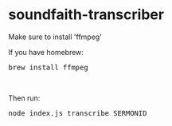 # soundfaith-transcriber

Make sure to install 'ffmpeg' <br>

If you have homebrew:
<pre>brew install ffmpeg</pre><br>

Then run:<br>
<pre>node index.js transcribe SERMONID</pre>